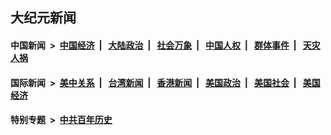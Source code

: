 ## 大纪元新闻

#### 中国新闻 &nbsp;>&nbsp; [中国经济](indexes/ncid283/README.md?02020445) &nbsp;| &nbsp; [大陆政治](indexes/ncid277/README.md?02020445) &nbsp;| &nbsp; [社会万象](indexes/ncid282/README.md?02020445) &nbsp;| &nbsp; [中国人权](indexes/ncid278/README.md?02020445) &nbsp;| &nbsp; [群体事件](indexes/ncid279/README.md?02020445) &nbsp;| &nbsp; [天灾人祸](indexes/ncid280/README.md?02020445)

#### 国际新闻 &nbsp;>&nbsp; [美中关系](indexes/nf1412576/README.md?02020445) &nbsp;| &nbsp; [台湾新闻](indexes/ncid1349361/README.md?02020445) &nbsp;| &nbsp; [香港新闻](indexes/ncid1349362/README.md?02020445) &nbsp;| &nbsp; [美国政治](indexes/ncid1078159/README.md?02020445) &nbsp;| &nbsp; [美国社会](indexes/ncid1078160/README.md?02020445) &nbsp;| &nbsp; [美国经济](indexes/ncid1078158/README.md?02020445)

#### 特别专题 &nbsp;>&nbsp; [中共百年历史](https://github.com/epoch-news/epoch-special/blob/master/README.md?02020445)  
